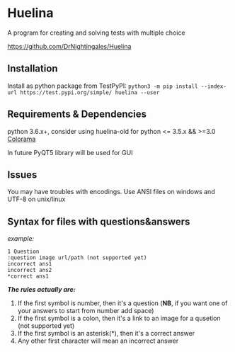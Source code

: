 # Huelina
A program for creating and solving tests with multiple choice

https://github.com/DrNightingales/Huelina

## Installation
Install as python package from TestPyPI:
```python3 -m pip install --index-url https://test.pypi.org/simple/ huelina --user```

## Requirements & Dependencies 
python 3.6.x+, consider using huelina-old for python <= 3.5.x && >=3.0 <br />
[Colorama](https://pypi.org/project/colorama/)


In future PyQT5 library will be used for GUI

## Issues
You may have troubles with encodings. Use ANSI files on windows and UTF-8 on unix/linux


## Syntax for files with questions&answers
*example:*
~~~
1 Question
:question image url/path (not supported yet)
incorrect ans1
incorrect ans2
*correct ans1
~~~
***The rules actually are:***
 1. If the first symbol is number, then it's a question (**NB**, if you want one of your answers to start from number add space)
 2. If the first symbol is a colon, then it's a link to an image for a qusetion (not supported yet)
 3. If the first symbol is an asterisk(*), then it's a correct answer
 4. Any other first character will mean an incorrect answer
 
